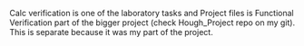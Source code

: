 Calc verification is one of the laboratory tasks and Project files is Functional Verification part of the bigger project (check Hough_Project repo on my git).
This is separate because it was my part of the project.
